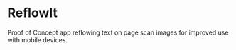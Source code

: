 # ReflowIt
Proof of Concept app reflowing text on page scan images for improved
use with mobile devices.
